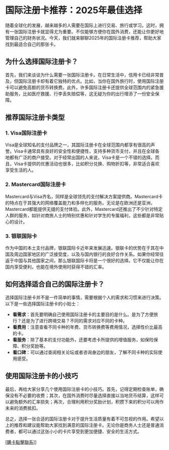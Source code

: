 # 国际注册卡推荐：2025年最佳选择

随着全球化的发展，越来越多的人需要在国际上进行交易、旅行或学习。这时，拥有一张国际注册卡就显得尤为重要。不仅能够方便你在国外消费，还能让你更好地管理自己的财务状况。今天，我们就来聊聊2025年的国际注册卡推荐，帮助大家找到最适合自己的那张卡。

## 为什么选择国际注册卡？

首先，我们来谈谈为什么需要一张国际注册卡。在日常生活中，信用卡已经非常普及，但国际注册卡却有着它独特的优点。比如，当你在国外旅行时，使用国际注册卡可以避免高额的货币转换费。此外，许多国际注册卡还提供全球范围内的紧急援助服务，比如医疗救援、行李丢失赔偿等，这无疑为你的出行增添了一份安全保障。

## 推荐国际注册卡类型

### 1. Visa国际注册卡

Visa是全球知名的支付品牌之一，其国际注册卡在全球范围内都享有很高的声誉。Visa卡通常具有良好的安全性和便捷性，支持多种货币支付，并且在全球各地都有广泛的商户接受。对于经常出国的人来说，Visa卡是一个不错的选择。而且，Visa卡提供的优惠活动也很多，比如积分兑换、购物折扣等，非常适合喜欢享受生活的人。

### 2. Mastercard国际注册卡

Mastercard与Visa齐名，同样是全球领先的支付解决方案提供商。Mastercard卡的特点在于其强大的网络覆盖能力和多样化的服务。无论是在欧洲还是亚洲，Mastercard都能提供无缝的支付体验。此外，Mastercard还推出了不少针对特定人群的服务，如针对商旅人士的特别优惠和针对学生的专属福利，这些都是非常贴心的设计。

### 3. 银联国际卡

作为中国的本土支付品牌，银联国际卡近年来发展迅速。银联卡的优势在于其在中国及周边国家地区的广泛接受度，以及与国内银行的良好合作关系。如果你经常往返于中国与其他国家之间，那么银联国际卡将是一个很好的选择。它不仅能让你在国内享受便利，也能在境外使用时获得不错的汇率。

## 如何选择适合自己的国际注册卡？

选择国际注册卡并不是一件简单的事情，需要根据个人的需求和习惯来进行决策。以下是一些选择国际注册卡的小贴士：

- **看需求**：首先要明确自己使用国际注册卡的主要目的是什么。是为了方便旅行？还是为了进行跨境交易？不同的需求对应不同的卡种。
- **看费用**：注意查看不同卡种的年费、货币转换费等费用情况，选择性价比最高的卡。
- **看服务**：除了基本的支付功能外，还要考虑卡所提供的增值服务，如保险保障、积分奖励等。
- **看口碑**：可以通过查阅相关论坛或者咨询身边的朋友，了解不同卡种的实际使用感受。

## 使用国际注册卡的小技巧

最后，再给大家分享几个使用国际注册卡的小技巧。首先，记得定期检查账单，确保没有不必要的收费；其次，在国外消费时尽量选择直接以当地货币结算，这样可以避免额外的汇率损失；再次，合理利用积分奖励计划，积攒下来的积分可以用作未来的消费抵扣。

总之，选择一张合适的国际注册卡对于提升生活质量有着不可忽视的作用。希望以上的推荐和建议能帮助大家找到满意的国际注册卡。无论你是商务人士还是普通消费者，都可以通过这张小小的卡片享受到更加便捷、安全的生活方式。

[[購卡點擊聯系](https://t.me/s/esim1088)]]